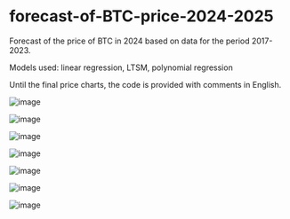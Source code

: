 # forecast-of-BTC-price-2024-2025
Forecast of the price of BTC in 2024 based on data for the period 2017-2023.

Models used: linear regression, LTSM, polynomial regression

Until the final price charts, the code is provided with comments in English.

![image](https://github.com/gppoleshkin/forecast-of-BTC-price-2024-2025/assets/150899409/6962ddf3-fc60-4af1-a6f5-cc96d59b209c)



![image](https://github.com/gppoleshkin/forecast-of-BTC-price-2024-2025/assets/150899409/e5935701-b2c5-449c-8153-7379a93d60d5)



![image](https://github.com/gppoleshkin/forecast-of-BTC-price-2024-2025/assets/150899409/480a3382-4d77-4c65-86f0-ba6cb9043f85)

![image](https://github.com/gppoleshkin/forecast-of-BTC-price-2024-2025/assets/150899409/1b271cb3-25ee-4bf1-a237-f26fdb19f159)

![image](https://github.com/gppoleshkin/forecast-of-BTC-price-2024-2025/assets/150899409/af1238fc-73d0-49da-bd14-0958f2b95689)

![image](https://github.com/gppoleshkin/forecast-of-BTC-price-2024-2025/assets/150899409/e139b7c6-4645-4ca0-9f6c-6a8425a268bb)




![image](https://github.com/gppoleshkin/forecast-of-BTC-price-2024-2025/assets/150899409/dec279ea-ef63-4401-aacd-ce51616cfa14)


